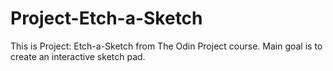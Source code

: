 # Project-Etch-a-Sketch
This is Project: Etch-a-Sketch from The Odin Project course. Main goal is to create an interactive sketch pad.
